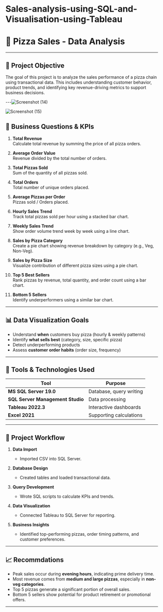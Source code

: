 # Sales-analysis-using-SQL-and-Visualisation-using-Tableau

# 🍕 Pizza Sales - Data Analysis

---

## 🎯 Project Objective

The goal of this project is to analyze the sales performance of a pizza chain using transactional data. This includes understanding customer behavior, product trends, and identifying key revenue-driving metrics to support business decisions.


---![Screenshot (14)](https://github.com/user-attachments/assets/5e83fe9b-72bc-4e83-92ef-1b59bec4afc5)









![Screenshot (15)](https://github.com/user-attachments/assets/edb2359f-fbd7-436d-98db-c904fbd430f6)



## 📌 Business Questions & KPIs

1. **Total Revenue**  
   Calculate total revenue by summing the price of all pizza orders.

2. **Average Order Value**  
   Revenue divided by the total number of orders.

3. **Total Pizzas Sold**  
   Sum of the quantity of all pizzas sold.

4. **Total Orders**  
   Total number of unique orders placed.

5. **Average Pizzas per Order**  
   Pizzas sold / Orders placed.

6. **Hourly Sales Trend**  
   Track total pizzas sold per hour using a stacked bar chart.

7. **Weekly Sales Trend**  
   Show order volume trend week by week using a line chart.

8. **Sales by Pizza Category**  
   Create a pie chart showing revenue breakdown by category (e.g., Veg, Non-Veg).

9. **Sales by Pizza Size**  
   Visualize contribution of different pizza sizes using a pie chart.

10. **Top 5 Best Sellers**  
    Rank pizzas by revenue, total quantity, and order count using a bar chart.

11. **Bottom 5 Sellers**  
    Identify underperformers using a similar bar chart.

---

## 📊 Data Visualization Goals

- Understand **when** customers buy pizza (hourly & weekly patterns)
- Identify **what sells best** (category, size, specific pizza)
- Detect underperforming products
- Assess **customer order habits** (order size, frequency)

---

## 🧰 Tools & Technologies Used

| Tool           | Purpose                          |
|----------------|----------------------------------|
| **MS SQL Server 19.0** | Database, query writing       |
| **SQL Server Management Studio** | Data processing       |
| **Tableau 2022.3**     | Interactive dashboards       |
| **Excel 2021**         | Supporting calculations      |

---

## 🧪 Project Workflow

1. **Data Import**
   - Imported CSV into SQL Server.

2. **Database Design**
   - Created tables and loaded transactional data.

3. **Query Development**
   - Wrote SQL scripts to calculate KPIs and trends.

4. **Data Visualization**
   - Connected Tableau to SQL Server for reporting.

5. **Business Insights**
   - Identified top-performing pizzas, order timing patterns, and customer preferences.

---

## 📈 Recommdations

- Peak sales occur during **evening hours**, indicating prime delivery time.
- Most revenue comes from **medium and large pizzas**, especially in **non-veg categories**.
- Top 5 pizzas generate a significant portion of overall sales.
- Bottom 5 sellers show potential for product retirement or promotional offers.

---


